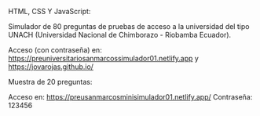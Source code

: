 HTML, CSS Y JavaScript:

Simulador de 80 preguntas de pruebas de acceso a la universidad del tipo UNACH (Universidad Nacional de Chimborazo - Riobamba Ecuador).

Acceso (con contraseña) en:
https://preuniversitariosanmarcossimulador01.netlify.app
y https://jovarojas.github.io/


Muestra de 20 preguntas:

Acceso en: https://preusanmarcosminisimulador01.netlify.app/
Contraseña: 123456
